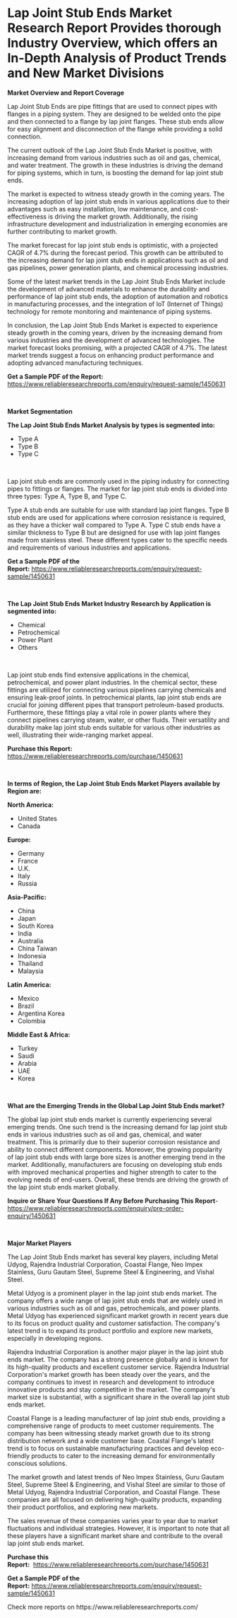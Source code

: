 <p><h1>Lap Joint Stub Ends Market Research Report Provides thorough Industry Overview, which offers an In-Depth Analysis of Product Trends and New Market Divisions</h1></p><p><strong>Market Overview and Report Coverage</strong></p>
<p><p>Lap Joint Stub Ends are pipe fittings that are used to connect pipes with flanges in a piping system. They are designed to be welded onto the pipe and then connected to a flange by lap joint flanges. These stub ends allow for easy alignment and disconnection of the flange while providing a solid connection.</p><p>The current outlook of the Lap Joint Stub Ends Market is positive, with increasing demand from various industries such as oil and gas, chemical, and water treatment. The growth in these industries is driving the demand for piping systems, which in turn, is boosting the demand for lap joint stub ends. </p><p>The market is expected to witness steady growth in the coming years. The increasing adoption of lap joint stub ends in various applications due to their advantages such as easy installation, low maintenance, and cost-effectiveness is driving the market growth. Additionally, the rising infrastructure development and industrialization in emerging economies are further contributing to market growth.</p><p>The market forecast for lap joint stub ends is optimistic, with a projected CAGR of 4.7% during the forecast period. This growth can be attributed to the increasing demand for lap joint stub ends in applications such as oil and gas pipelines, power generation plants, and chemical processing industries. </p><p>Some of the latest market trends in the Lap Joint Stub Ends Market include the development of advanced materials to enhance the durability and performance of lap joint stub ends, the adoption of automation and robotics in manufacturing processes, and the integration of IoT (Internet of Things) technology for remote monitoring and maintenance of piping systems.</p><p>In conclusion, the Lap Joint Stub Ends Market is expected to experience steady growth in the coming years, driven by the increasing demand from various industries and the development of advanced technologies. The market forecast looks promising, with a projected CAGR of 4.7%. The latest market trends suggest a focus on enhancing product performance and adopting advanced manufacturing techniques.</p></p>
<p><strong>Get a Sample PDF of the Report:</strong> <a href="https://www.reliableresearchreports.com/enquiry/request-sample/1450631">https://www.reliableresearchreports.com/enquiry/request-sample/1450631</a></p>
<p>&nbsp;</p>
<p><strong>Market Segmentation</strong></p>
<p><strong>The Lap Joint Stub Ends Market Analysis by types is segmented into:</strong></p>
<p><ul><li>Type A</li><li>Type B</li><li>Type C</li></ul></p>
<p>&nbsp;</p>
<p><p>Lap joint stub ends are commonly used in the piping industry for connecting pipes to fittings or flanges. The market for lap joint stub ends is divided into three types: Type A, Type B, and Type C. </p><p>Type A stub ends are suitable for use with standard lap joint flanges. Type B stub ends are used for applications where corrosion resistance is required, as they have a thicker wall compared to Type A. Type C stub ends have a similar thickness to Type B but are designed for use with lap joint flanges made from stainless steel. These different types cater to the specific needs and requirements of various industries and applications.</p></p>
<p><strong>Get a Sample PDF of the Report:</strong>&nbsp;<a href="https://www.reliableresearchreports.com/enquiry/request-sample/1450631">https://www.reliableresearchreports.com/enquiry/request-sample/1450631</a></p>
<p>&nbsp;</p>
<p><strong>The Lap Joint Stub Ends Market Industry Research by Application is segmented into:</strong></p>
<p><ul><li>Chemical</li><li>Petrochemical</li><li>Power Plant</li><li>Others</li></ul></p>
<p>&nbsp;</p>
<p><p>Lap joint stub ends find extensive applications in the chemical, petrochemical, and power plant industries. In the chemical sector, these fittings are utilized for connecting various pipelines carrying chemicals and ensuring leak-proof joints. In petrochemical plants, lap joint stub ends are crucial for joining different pipes that transport petroleum-based products. Furthermore, these fittings play a vital role in power plants where they connect pipelines carrying steam, water, or other fluids. Their versatility and durability make lap joint stub ends suitable for various other industries as well, illustrating their wide-ranging market appeal.</p></p>
<p><strong>Purchase this Report:</strong>&nbsp; <a href="https://www.reliableresearchreports.com/purchase/1450631">https://www.reliableresearchreports.com/purchase/1450631</a></p>
<p>&nbsp;</p>
<p><strong>In terms of Region, the Lap Joint Stub Ends Market Players available by Region are:</strong></p>
<p>
    <p> <strong> North America: </strong>
        <ul>
            <li>United States</li>
            <li>Canada</li>
        </ul>
        </p> 
    <p> <strong> Europe: </strong>
        <ul>
            <li>Germany</li>
            <li>France</li>
            <li>U.K.</li>
            <li>Italy</li>
            <li>Russia</li>
        </ul>
        </p> 
    <p> <strong> Asia-Pacific: </strong>
        <ul>
            <li>China</li>
            <li>Japan</li>
            <li>South Korea</li>
            <li>India</li>
            <li>Australia</li>
            <li>China Taiwan</li>
            <li>Indonesia</li>
            <li>Thailand</li>
            <li>Malaysia</li>
        </ul>
        </p> 
    <p> <strong> Latin America: </strong>
        <ul>
            <li>Mexico</li>
            <li>Brazil</li>
            <li>Argentina Korea</li>
            <li>Colombia</li>
        </ul>
        </p> 
    <p> <strong> Middle East & Africa: </strong>
        <ul>
            <li>Turkey</li>
            <li>Saudi</li>
            <li>Arabia</li>
            <li>UAE</li>
            <li>Korea</li>
        </ul>
    </p>
    </p>
<p>&nbsp;</p>
<p><strong>What are the Emerging Trends in the Global Lap Joint Stub Ends market?</strong></p>
<p><p>The global lap joint stub ends market is currently experiencing several emerging trends. One such trend is the increasing demand for lap joint stub ends in various industries such as oil and gas, chemical, and water treatment. This is primarily due to their superior corrosion resistance and ability to connect different components. Moreover, the growing popularity of lap joint stub ends with large bore sizes is another emerging trend in the market. Additionally, manufacturers are focusing on developing stub ends with improved mechanical properties and higher strength to cater to the evolving needs of end-users. Overall, these trends are driving the growth of the lap joint stub ends market globally.</p></p>
<p><strong>Inquire or Share Your Questions If Any Before Purchasing This Report</strong>- <a href="https://www.reliableresearchreports.com/enquiry/pre-order-enquiry/1450631">https://www.reliableresearchreports.com/enquiry/pre-order-enquiry/1450631</a></p>
<p>&nbsp;</p>
<p><strong>Major Market Players</strong></p>
<p><p>The Lap Joint Stub Ends market has several key players, including Metal Udyog, Rajendra Industrial Corporation, Coastal Flange, Neo Impex Stainless, Guru Gautam Steel, Supreme Steel & Engineering, and Vishal Steel. </p><p>Metal Udyog is a prominent player in the lap joint stub ends market. The company offers a wide range of lap joint stub ends that are widely used in various industries such as oil and gas, petrochemicals, and power plants. Metal Udyog has experienced significant market growth in recent years due to its focus on product quality and customer satisfaction. The company's latest trend is to expand its product portfolio and explore new markets, especially in developing regions.</p><p>Rajendra Industrial Corporation is another major player in the lap joint stub ends market. The company has a strong presence globally and is known for its high-quality products and excellent customer service. Rajendra Industrial Corporation's market growth has been steady over the years, and the company continues to invest in research and development to introduce innovative products and stay competitive in the market. The company's market size is substantial, with a significant share in the overall lap joint stub ends market.</p><p>Coastal Flange is a leading manufacturer of lap joint stub ends, providing a comprehensive range of products to meet customer requirements. The company has been witnessing steady market growth due to its strong distribution network and a wide customer base. Coastal Flange's latest trend is to focus on sustainable manufacturing practices and develop eco-friendly products to cater to the increasing demand for environmentally conscious solutions.</p><p>The market growth and latest trends of Neo Impex Stainless, Guru Gautam Steel, Supreme Steel & Engineering, and Vishal Steel are similar to those of Metal Udyog, Rajendra Industrial Corporation, and Coastal Flange. These companies are all focused on delivering high-quality products, expanding their product portfolios, and exploring new markets.</p><p>The sales revenue of these companies varies year to year due to market fluctuations and individual strategies. However, it is important to note that all these players have a significant market share and contribute to the overall lap joint stub ends market.</p></p>
<p><strong>Purchase this Report:</strong>&nbsp;&nbsp;<a href="https://www.reliableresearchreports.com/purchase/1450631">https://www.reliableresearchreports.com/purchase/1450631</a></p>
<p></p>
<p><strong>Get a Sample PDF of the Report:</strong>&nbsp;<a href="https://www.reliableresearchreports.com/enquiry/request-sample/1450631">https://www.reliableresearchreports.com/enquiry/request-sample/1450631</a></p>
<p>Check more reports on https://www.reliableresearchreports.com/</p>